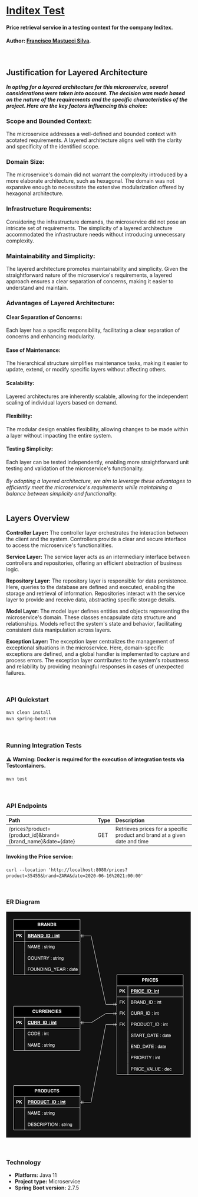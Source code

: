 <br>

# [Inditex Test](https://github.com/franmastucci/inditex)
#### Price retrieval service in a testing context for the company Inditex.
#### Author: [Francisco Mastucci Silva](https://www.linkedin.com/in/franmastucci/).

<br>

## Justification for Layered Architecture

<b>*In opting for a layered architecture for this microservice, several considerations were taken into account. The decision was made based on the nature of the requirements and the specific characteristics of the project. Here are the key factors influencing this choice:*
</b>
<br>

### Scope and Bounded Context:

The microservice addresses a well-defined and bounded context with acotated requirements. A layered architecture aligns well with the clarity and specificity of the identified scope.
###  Domain Size:

The microservice's domain did not warrant the complexity introduced by a more elaborate architecture, such as hexagonal. The domain was not expansive enough to necessitate the extensive modularization offered by hexagonal architecture.
### Infrastructure Requirements:

Considering the infrastructure demands, the microservice did not pose an intricate set of requirements. The simplicity of a layered architecture accommodated the infrastructure needs without introducing unnecessary complexity.
### Maintainability and Simplicity:

The layered architecture promotes maintainability and simplicity. Given the straightforward nature of the microservice's requirements, a layered approach ensures a clear separation of concerns, making it easier to understand and maintain.
### Advantages of Layered Architecture:

#### Clear Separation of Concerns: 
Each layer has a specific responsibility, facilitating a clear separation of concerns and enhancing modularity.
#### Ease of Maintenance: 
The hierarchical structure simplifies maintenance tasks, making it easier to update, extend, or modify specific layers without affecting others.
#### Scalability: 
Layered architectures are inherently scalable, allowing for the independent scaling of individual layers based on demand.
#### Flexibility: 
The modular design enables flexibility, allowing changes to be made within a layer without impacting the entire system.
#### Testing Simplicity: 
Each layer can be tested independently, enabling more straightforward unit testing and validation of the microservice's functionality.
<br><br> *By adopting a layered architecture, we aim to leverage these advantages to efficiently meet the microservice's requirements while maintaining a balance between simplicity and functionality.*
<br>
<br>

## Layers Overview

<b>Controller Layer:</b>
The controller layer orchestrates the interaction between the client and the system. Controllers provide a clear and secure interface to access the microservice's functionalities.

<b>Service Layer:</b>
The service layer acts as an intermediary interface between controllers and repositories, offering an efficient abstraction of business logic.

<b>Repository Layer:</b>
The repository layer is responsible for data persistence. Here, queries to the database are defined and executed, enabling the storage and retrieval of information. Repositories interact with the service layer to provide and receive data, abstracting specific storage details.

<b>Model Layer:</b>
The model layer defines entities and objects representing the microservice's domain. These classes encapsulate data structure and relationships. Models reflect the system's state and behavior, facilitating consistent data manipulation across layers.

<b>Exception Layer:</b>
The exception layer centralizes the management of exceptional situations in the microservice. Here, domain-specific exceptions are defined, and a global handler is implemented to capture and process errors. The exception layer contributes to the system's robustness and reliability by providing meaningful responses in cases of unexpected failures.

<br>

### API Quickstart

```bash
mvn clean install
mvn spring-boot:run
```
<br>

### Running Integration Tests
#### ⚠ Warning: Docker is required for the execution of integration tests via Testcontainers.

```bash
mvn test
```
<br>


### API Endpoints
| Path                                                        | Type | Description                                                 |
|:------------------------------------------------------------|:-----|:------------------------------------------------------------|
| /prices?product={product_id}&brand={brand_name}&date={date} | GET  | Retrieves prices for a specific product and brand at a given date and time |
#### Invoking the Price service:
```curl
curl --location 'http://localhost:8080/prices?product=35455&brand=ZARA&date=2020-06-16%2021:00:00'
```

<br>


### ER Diagram

![](etc/images/prices_model.png)

<br>

### Technology
* **Platform:** Java 11
* **Project type:** Microservice
* **Spring Boot version:** 2.7.5
  <br><br>

